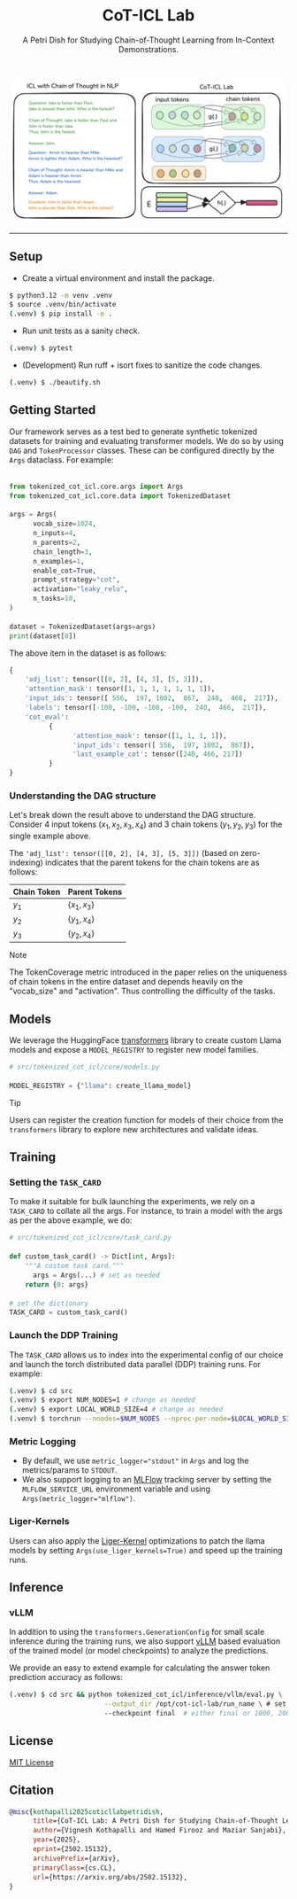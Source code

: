 <div align="center">
  <h1>CoT-ICL Lab</h1>
  <p> A Petri Dish for Studying Chain-of-Thought Learning from In-Context Demonstrations.
 </p>
</div>
<br>

![](assets/cot_icl_intro.png)

****************************************************************

## Setup

- Create a virtual environment and install the package.

```bash
$ python3.12 -m venv .venv
$ source .venv/bin/activate
(.venv) $ pip install -e .
```

- Run unit tests as a sanity check.

```bash
(.venv) $ pytest
```

- (Development) Run ruff + isort fixes to sanitize the code changes.

```bash
(.venv) $ ./beautify.sh
```

## Getting Started

Our framework serves as a test bed to generate synthetic tokenized datasets for training and evaluating transformer models. We do so by using `DAG` and `TokenProcessor` classes. These can be configured directly by the `Args` dataclass. For example:

```py

from tokenized_cot_icl.core.args import Args
from tokenized_cot_icl.core.data import TokenizedDataset

args = Args(
      vocab_size=1024,
      n_inputs=4,
      n_parents=2,
      chain_length=3,
      n_examples=1,
      enable_cot=True,
      prompt_strategy="cot",
      activation="leaky_relu",
      n_tasks=10,
)

dataset = TokenizedDataset(args=args)
print(dataset[0])
```

The above item in the dataset is as follows:

```py
{
    'adj_list': tensor([[0, 2], [4, 3], [5, 3]]),
    'attention_mask': tensor([1, 1, 1, 1, 1, 1, 1]),
    'input_ids': tensor([ 556,  197, 1002,  867,  240,  466,  217]),
    'labels': tensor([-100, -100, -100, -100,  240,  466,  217]),
    'cot_eval':
          {
                'attention_mask': tensor([1, 1, 1, 1]),
                'input_ids': tensor([ 556,  197, 1002,  867]),
                'last_example_cot': tensor([240, 466, 217])
          }
}
```

### Understanding the DAG structure

Let's break down the result above to understand the DAG structure. Consider $4$ input tokens ($x_1, x_2, x_3, x_4$) and $3$ chain tokens ($y_1, y_2, y_3$) for the single example above.

The `'adj_list': tensor([[0, 2], [4, 3], [5, 3]])` (based on zero-indexing) indicates that the parent tokens for the chain tokens are as follows:

<div align="center">

| Chain Token | Parent Tokens    |
|-------------|------------------|
| $y_1$  | $\{x_1, x_3\}$ |
| $y_2$ | $\{y_1, x_4\}$ |
| $y_3$ | $\{y_2, x_4\}$ |

</div>


>[!NOTE]
> The TokenCoverage metric introduced in the paper relies on the uniqueness of chain tokens in the entire dataset and depends heavily on the "vocab_size" and "activation". Thus controlling the difficulty of the tasks.

## Models

We leverage the HuggingFace [transformers](https://github.com/huggingface/transformers) library to create custom Llama models and expose a `MODEL_REGISTRY` to register new model families.

```py
# src/tokenized_cot_icl/core/models.py

MODEL_REGISTRY = {"llama": create_llama_model}
```

>[!TIP]
> Users can register the creation function for models of their choice from the `transformers` library to explore new architectures and validate ideas.


## Training

### Setting the `TASK_CARD`

To make it suitable for bulk launching the experiments, we rely on a `TASK_CARD` to collate all the args. For instance, to train a model with the args as per the above example, we do:

```py
# src/tokenized_cot_icl/core/task_card.py

def custom_task_card() -> Dict[int, Args]:
    """A custom task card."""
      args = Args(...) # set as needed
    return {0: args}

# set the dictionary
TASK_CARD = custom_task_card()
```

### Launch the DDP Training

The `TASK_CARD` allows us to index into the experimental config of our choice and launch the torch distributed data parallel (DDP) training runs. For example:

```bash
(.venv) $ cd src
(.venv) $ export NUM_NODES=1 # change as needed
(.venv) $ export LOCAL_WORLD_SIZE=4 # change as needed
(.venv) $ torchrun --nnodes=$NUM_NODES --nproc-per-node=$LOCAL_WORLD_SIZE -m tokenized_cot_icl.core.train --task_card_key 0
```

### Metric Logging

- By default, we use `metric_logger="stdout"` in `Args` and log the metrics/params to `STDOUT`.
- We also support logging to an [MLFlow](https://mlflow.org/docs/latest/tracking.html) tracking server by setting the `MLFLOW_SERVICE_URL` environment variable and using `Args(metric_logger="mlflow")`.

### Liger-Kernels

Users can also apply the [Liger-Kernel](https://github.com/linkedin/Liger-Kernel) optimizations to patch the llama models by setting `Args(use_liger_kernels=True)` and speed up the training runs.


## Inference

### vLLM

In addition to using the `transformers.GenerationConfig` for small scale inference during the training runs, we also support [vLLM](https://github.com/vllm-project/vllm) based evaluation of the trained model (or model checkpoints) to analyze the predictions.

We provide an easy to extend example for calculating the answer token prediction accuracy as follows:

```bash
(.venv) $ cd src && python tokenized_cot_icl/inference/vllm/eval.py \
                        --output_dir /opt/cot-icl-lab/run_name \ # set the path
                        --checkpoint final  # either final or 1000, 2000 etc.
```


## License

[MIT License](LICENSE)

## Citation

```bibtex
@misc{kothapalli2025coticllabpetridish,
      title={CoT-ICL Lab: A Petri Dish for Studying Chain-of-Thought Learning from In-Context Demonstrations},
      author={Vignesh Kothapalli and Hamed Firooz and Maziar Sanjabi},
      year={2025},
      eprint={2502.15132},
      archivePrefix={arXiv},
      primaryClass={cs.CL},
      url={https://arxiv.org/abs/2502.15132},
}
```
